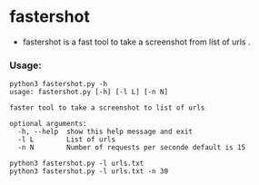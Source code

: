 # fastershot
- fastershot is a fast tool to take a screenshot from list of urls .

### Usage:
```
python3 fastershot.py -h
usage: fastershot.py [-h] [-l L] [-n N]

faster tool to take a screenshot to list of urls

optional arguments:
  -h, --help  show this help message and exit
  -l L        List of urls
  -n N        Number of requests per seconde default is 15
```
```
python3 fastershot.py -l urls.txt
python3 fastershot.py -l urls.txt -n 30
```
